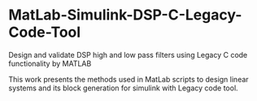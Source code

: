 # MatLab-Simulink-DSP-C-Legacy-Code-Tool
Design and validate DSP high and low pass filters using Legacy C code functionality by MATLAB

This work presents the methods used in MatLab scripts to design linear systems and its block generation for simulink with Legacy code tool.
